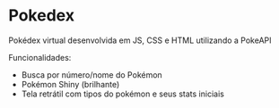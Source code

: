 # Pokedex

Pokédex virtual desenvolvida em JS, CSS e HTML utilizando a PokeAPI

Funcionalidades:

- Busca por número/nome do Pokémon
- Pokémon Shiny (brilhante)
- Tela retrátil com tipos do pokémon e seus stats iniciais
